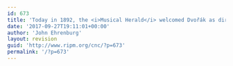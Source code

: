 ```yaml
---
id: 673
title: 'Today in 1892, the <i>Musical Herald</i> welcomed Dvořák as director of New York’s National Conservatory.'
date: '2017-09-27T19:11:01+00:00'
author: 'John Ehrenburg'
layout: revision
guid: 'http://www.ripm.org/cnc/?p=673'
permalink: '/?p=673'
---
```


